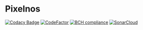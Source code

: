 # Pixelnos

[![Codacy Badge](https://api.codacy.com/project/badge/Grade/97eb2c1e78aa4602b525942c2f545f9f)](https://www.codacy.com/app/rechenmann/Pixelnos?utm_source=github.com&amp;utm_medium=referral&amp;utm_content=Ruijan/Pixelnos&amp;utm_campaign=Badge_Grade)
[![CodeFactor](https://www.codefactor.io/repository/github/ruijan/pixelnos/badge)](https://www.codefactor.io/repository/github/ruijan/pixelnos)
[![BCH compliance](https://bettercodehub.com/edge/badge/Ruijan/Pixelnos?branch=master)](https://bettercodehub.com/)
[![SonarCloud](https://sonarcloud.io/api/project_badges/measure?project=Pixelnos&metric=alert_status)](https://sonarcloud.io/dashboard?id=Pixelnos)

